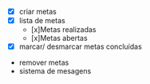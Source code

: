 - [x] criar metas
- [x] lista de metas
    - [x]Metas realizadas
    - [x]Metas abertas
- [x] marcar/ desmarcar metas concluídas
- remover metas 
- sistema de mesagens